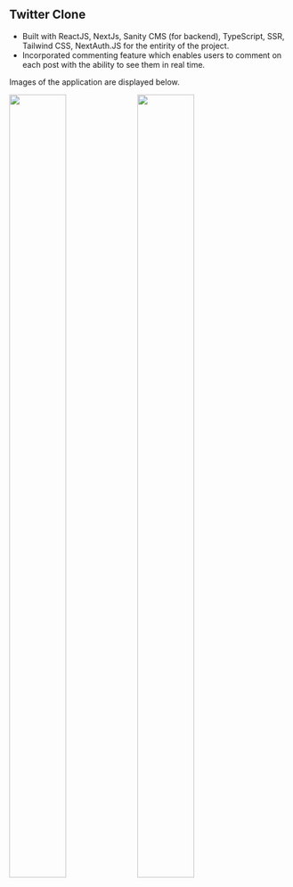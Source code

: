 ## Twitter Clone

- Built with ReactJS, NextJs, Sanity CMS (for backend), TypeScript, SSR, Tailwind CSS, NextAuth.JS for the entirity of the project.
- Incorporated commenting feature which enables users to comment on each post with the ability to see them in real time.

Images of the application are displayed below.

<img align="left" src="https://user-images.githubusercontent.com/67409144/185832393-3a8cfdd1-652f-4cf8-ab20-ab39c8299c31.png" width=45% height=60%> 

<img align="center" src="https://user-images.githubusercontent.com/67409144/185832468-57406266-1cbc-499f-9e3a-7005b2e946e9.png" width=45% height=60%> 
